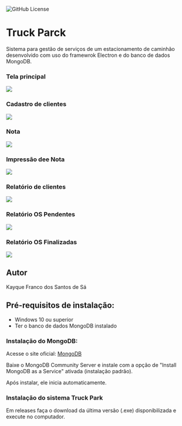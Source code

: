 ![GitHub License](https://img.shields.io/github/license/kayqueFranco/TruckPark)




# Truck Parck
Sistema para gestão de serviços de  um estacionamento de caminhão desenvolvido com uso do framewrok Electron e do banco de dados MongoDB.

### Tela principal
![](src/public/img/telaPrincipal.png)
### Cadastro de clientes
![](src/public/img/telaCadastroCliente.png)
### Nota
![](src/public/img/telaCadastroNota.png)
### Impressão dee Nota
![](src/public/img/imprimirOS.png)
### Relatório de clientes
![](src/public/img/relatorioClientw.png)
### Relatório OS Pendentes
![](src/public/img/relatorioOSaberta.png)
### Relatório OS Finalizadas
![](src/public/img/relatiorioOsfinalizada.png)

## Autor
Kayque Franco dos Santos de Sá 

## Pré-requisitos de instalação:
- Windows 10 ou superior
- Ter o banco de dados MongoDB instalado

### Instalação do MongoDB:
Acesse o site oficial:
[MongoDB](https://www.mongodb.com/try/download/community)

Baixe o MongoDB Community Server e instale com a opção de "Install MongoDB as a Service" ativada (instalação padrão).

Após instalar, ele inicia automaticamente.

### Instalação do sistema Truck Park
Em releases faça o download da última versão (.exe) disponibilizada e execute no computador.
